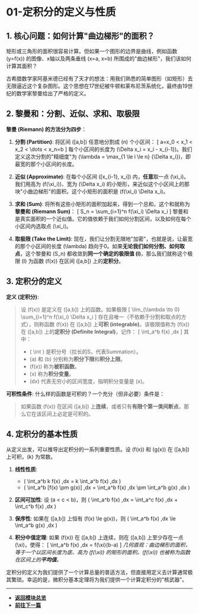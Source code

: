 # 01-定积分的定义与性质

## 1. 核心问题：如何计算"曲边梯形"的面积？

矩形或三角形的面积很容易计算。但如果一个图形的边界是曲线，例如函数 \(y=f(x)\) 的图像、x轴以及两条垂线 \(x=a, x=b\) 所围成的"曲边梯形"，我们该如何计算其面积？

古希腊数学家阿基米德已经有了天才的想法：用我们熟悉的简单图形（如矩形）去无限逼近这个复杂图形。这个思想在17世纪被牛顿和莱布尼茨系统化，最终由19世纪的数学家黎曼给出了严格的定义。

## 2. 黎曼和：分割、近似、求和、取极限

**黎曼 (Riemann) 的方法分为四步**：

1. **分割 (Partition)**:
    将区间 \([a,b]\) 任意地分割成 \(n\) 个小区间：
    \[ a=x_0 < x_1 < x_2 < \dots < x_n=b \]
    每个小区间的长度为 \(\Delta x_i = x_i - x_{i-1}\)。我们定义这次分割的"精细度"为 \(\lambda = \max_{1 \le i \le n} \{\Delta x_i\}\)，即最宽的那个小区间的长度。

2. **近似 (Approximate)**:
    在每个小区间 \([x_{i-1}, x_i]\) 内，**任意**取一点 \(\xi_i\)。我们用高为 \(f(\xi_i)\)、宽为 \(\Delta x_i\) 的小矩形，来近似这个小区间上的那块"小曲边梯形"的面积。这个小矩形的面积是 \(f(\xi_i) \Delta x_i\)。

3. **求和 (Sum)**:
    将所有这些小矩形的面积加起来，得到一个总和，这个和就称为**黎曼和 (Riemann Sum)**：
    \[ S_n = \sum_{i=1}^n f(\xi_i) \Delta x_i \]
    黎曼和是真实面积的一个近似值。它的值依赖于我们如何分割区间，以及如何在每个小区间内选取点 \(\xi_i\)。

4. **取极限 (Take the Limit)**:
    现在，我们让分割无限地"加密"，也就是说，让最宽的那个小区间的长度 \(\lambda\) 趋向于0。如果**无论我们如何分割、如何取点**，这个黎曼和 \(S_n\) 都收敛到**同一个确定的极限值 \(I\)**，那么我们就称这个极限 \(I\) 为函数 \(f(x)\) 在区间 \([a,b]\) 上的**定积分**。

## 3. 定积分的定义

**定义 (定积分)**:
> 设 \(f(x)\) 是定义在 \([a,b]\) 上的函数。如果极限
> \[ \lim_{\lambda \to 0} \sum_{i=1}^n f(\xi_i) \Delta x_i \]
> 存在且唯一（不依赖于分割和取点的方式），则称函数 \(f(x)\) 在 \([a,b]\) 上**可积 (integrable)**。该极限值称为 \(f(x)\) 在 \([a,b]\) 上的**定积分 (Definite Integral)**，记作：
> \[ \int_a^b f(x) \,dx \]
> 其中：
>
> - \( \int \) 是积分号（拉长的S，代表Summation）。
> - \(a\) 和 \(b\) 分别称为**积分下限**和**积分上限**。
> - \(f(x)\) 称为**被积函数**。
> - \(x\) 称为**积分变量**。
> - \(dx\) 代表无穷小的区间宽度，指明积分变量是 \(x\)。

**可积性条件**:
什么样的函数是可积的？一个充分（但非必要）条件是：
> 如果函数 \(f(x)\) 在区间 \([a,b]\) 上**连续**，或者只有**有限个第一类间断点**，那么它在该区间上必定是可积的。

## 4. 定积分的基本性质

从定义出发，可以推导出定积分的一系列重要性质。设 \(f(x)\) 和 \(g(x)\) 在 \([a,b]\) 上可积，\(k\) 为常数。

1. **线性性质**:
    - \( \int_a^b k f(x) \,dx = k \int_a^b f(x) \,dx \)
    - \( \int_a^b [f(x) \pm g(x)] \,dx = \int_a^b f(x) \,dx \pm \int_a^b g(x) \,dx \)

2. **区间可加性**:
    设 \(a < c < b\)，则 \( \int_a^b f(x) \,dx = \int_a^c f(x) \,dx + \int_c^b f(x) \,dx \)

3. **保序性**:
    如果在 \([a,b]\) 上恒有 \(f(x) \le g(x)\)，则 \( \int_a^b f(x) \,dx \le \int_a^b g(x) \,dx \)

4. **积分中值定理**:
    如果 \(f(x)\) 在 \([a,b]\) 上连续，则在 \([a,b]\) 上至少存在一点 \(\xi\)，使得：
    \[ \int_a^b f(x) \,dx = f(\xi)(b-a) \]
    *几何直观：曲边梯形的面积，等于一个以区间长度为底、高为 \(f(\xi)\) 的矩形的面积。\(f(\xi)\) 也被称为函数在区间上的**平均值**。*

定积分的定义为我们提供了一个计算总量的普适方法，但直接用定义去计算通常极其繁琐。幸运的是，微积分基本定理将为我们提供一个计算定积分的"核武器"。

---

- **[返回模块总览](./00-模块总览.md)**
- **[前往下一篇](./02-不定积分与原函数.md)**
